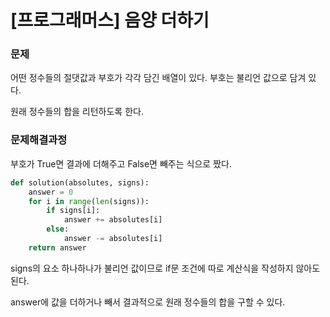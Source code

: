 # [프로그래머스] 음양 더하기

### 문제

어떤 정수들의 절댓값과 부호가 각각 담긴 배열이 있다. 부호는 불리언 값으로 담겨 있다.

원래 정수들의 합을 리턴하도록 한다.





### 문제해결과정

부호가 True면 결과에 더해주고 False면 빼주는 식으로 짰다.

```python
def solution(absolutes, signs):
    answer = 0
    for i in range(len(signs)):
        if signs[i]:
            answer += absolutes[i]
        else:
            answer -= absolutes[i]
    return answer
```

signs의 요소 하나하나가 불리언 값이므로 if문 조건에 따로 계산식을 작성하지 않아도 된다.

answer에 값을 더하거나 빼서 결과적으로 원래 정수들의 합을 구할 수 있다.

